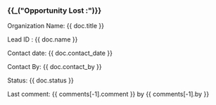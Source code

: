 <h3>{{_("Opportunity Lost :")}}</h3>
<p></p>
<p>Organization Name: {{ doc.title }}</p>
<p>Lead ID : {{ doc.name }}</p>
<p>Contact date: {{ doc.contact_date }}</p>
<p>Contact By: {{ doc.contact_by }}</p>
<p>Status: {{ doc.status }}</p>

<P>Last comment: {{ comments[-1].comment }} by {{ comments[-1].by }}